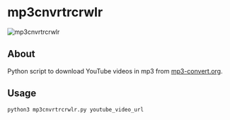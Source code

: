 # mp3cnvrtrcrwlr

![mp3cnvrtrcrwlr](https://user-images.githubusercontent.com/72035730/218251459-5b0c02b9-3ec8-491c-b38f-cad2f4dfcfd0.png)

## About

Python script to download YouTube videos in mp3 from [mp3-convert.org](https://mp3-convert.org).

## Usage

```
python3 mp3cnvrtrcrwlr.py youtube_video_url
```
